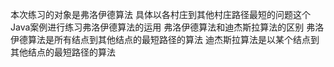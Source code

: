 本次练习的对象是弗洛伊德算法
具体以各村庄到其他村庄路径最短的问题这个Java案例进行练习弗洛伊德算法的运用
弗洛伊德算法和迪杰斯拉算法的区别
弗洛伊德算法是所有结点到其他结点的最短路径的算法
迪杰斯拉算法是以某个结点到其他结点的最短路径的算法
